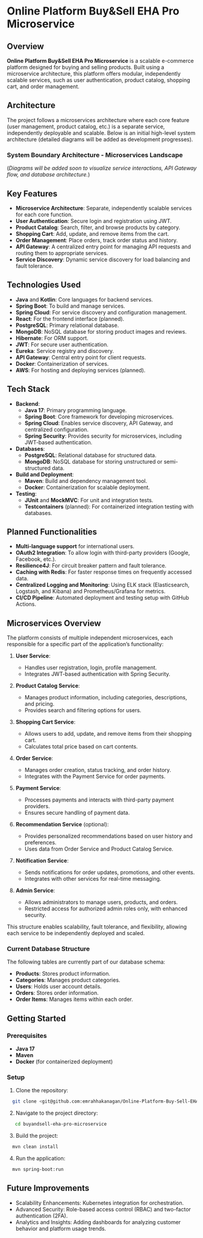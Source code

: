 # Online Platform Buy&Sell EHA Pro Microservice

## Overview
**Online Platform Buy&Sell EHA Pro Microservice** is a scalable e-commerce platform designed for buying and selling products. Built using a microservice architecture, this platform offers modular, independently scalable services, such as user authentication, product catalog, shopping cart, and order management.

## Architecture
The project follows a microservices architecture where each core feature (user management, product catalog, etc.) is a separate service, independently deployable and scalable. Below is an initial high-level system architecture (detailed diagrams will be added as development progresses).

### System Boundary Architecture - Microservices Landscape
(*Diagrams will be added soon to visualize service interactions, API Gateway flow, and database architecture.*)

## Key Features
- **Microservice Architecture**: Separate, independently scalable services for each core function.
- **User Authentication**: Secure login and registration using JWT.
- **Product Catalog**: Search, filter, and browse products by category.
- **Shopping Cart**: Add, update, and remove items from the cart.
- **Order Management**: Place orders, track order status and history.
- **API Gateway**: A centralized entry point for managing API requests and routing them to appropriate services.
- **Service Discovery**: Dynamic service discovery for load balancing and fault tolerance.

## Technologies Used
- **Java** and **Kotlin**: Core languages for backend services.
- **Spring Boot**: To build and manage services.
- **Spring Cloud**: For service discovery and configuration management.
- **React**: For the frontend interface (planned).
- **PostgreSQL**: Primary relational database.
- **MongoDB**: NoSQL database for storing product images and reviews.
- **Hibernate**: For ORM support.
- **JWT**: For secure user authentication.
- **Eureka**: Service registry and discovery.
- **API Gateway**: Central entry point for client requests.
- **Docker**: Containerization of services.
- **AWS**: For hosting and deploying services (planned).

## Tech Stack
- **Backend**:
    - **Java 17**: Primary programming language.
    - **Spring Boot**: Core framework for developing microservices.
    - **Spring Cloud**: Enables service discovery, API Gateway, and centralized configuration.
    - **Spring Security**: Provides security for microservices, including JWT-based authentication.
- **Databases**:
    - **PostgreSQL**: Relational database for structured data.
    - **MongoDB**: NoSQL database for storing unstructured or semi-structured data.
- **Build and Deployment**:
    - **Maven**: Build and dependency management tool.
    - **Docker**: Containerization for scalable deployment.
- **Testing**:
    - **JUnit** and **MockMVC**: For unit and integration tests.
    - **Testcontainers** (planned): For containerized integration testing with databases.

## Planned Functionalities
- **Multi-language support** for international users.
- **OAuth2 Integration**: To allow login with third-party providers (Google, Facebook, etc.).
- **Resilience4J**: For circuit breaker pattern and fault tolerance.
- **Caching with Redis**: For faster response times on frequently accessed data.
- **Centralized Logging and Monitoring**: Using ELK stack (Elasticsearch, Logstash, and Kibana) and Prometheus/Grafana for metrics.
- **CI/CD Pipeline**: Automated deployment and testing setup with GitHub Actions.

## Microservices Overview

The platform consists of multiple independent microservices, each responsible for a specific part of the application’s functionality:

1. **User Service**:
    - Handles user registration, login, profile management.
    - Integrates JWT-based authentication with Spring Security.

2. **Product Catalog Service**:
    - Manages product information, including categories, descriptions, and pricing.
    - Provides search and filtering options for users.

3. **Shopping Cart Service**:
    - Allows users to add, update, and remove items from their shopping cart.
    - Calculates total price based on cart contents.

4. **Order Service**:
    - Manages order creation, status tracking, and order history.
    - Integrates with the Payment Service for order payments.

5. **Payment Service**:
    - Processes payments and interacts with third-party payment providers.
    - Ensures secure handling of payment data.

6. **Recommendation Service** (optional):
    - Provides personalized recommendations based on user history and preferences.
    - Uses data from Order Service and Product Catalog Service.

7. **Notification Service**:
    - Sends notifications for order updates, promotions, and other events.
    - Integrates with other services for real-time messaging.

8. **Admin Service**:
    - Allows administrators to manage users, products, and orders.
    - Restricted access for authorized admin roles only, with enhanced security.

This structure enables scalability, fault tolerance, and flexibility, allowing each service to be independently deployed and scaled.

### Current Database Structure
The following tables are currently part of our database schema:
- **Products**: Stores product information.
- **Categories**: Manages product categories.
- **Users**: Holds user account details.
- **Orders**: Stores order information.
- **Order Items**: Manages items within each order.

## Getting Started
### Prerequisites
- **Java 17**
- **Maven**
- **Docker** (for containerized deployment)

### Setup
1. Clone the repository:
 ```bash
   git clone <git@github.com:emrahhakanagan/Online-Platform-Buy-Sell-EHA-Pro-Microservice.git>
 ```


2. Navigate to the project directory:
```bash
   cd buyandsell-eha-pro-microservice
 ```

3. Build the project:
```bash
  mvn clean install
 ```

4. Run the application:
```bash
  mvn spring-boot:run
 ```

## Future Improvements
* Scalability Enhancements: Kubernetes integration for orchestration.
* Advanced Security: Role-based access control (RBAC) and two-factor authentication (2FA).
* Analytics and Insights: Adding dashboards for analyzing customer behavior and platform usage trends.